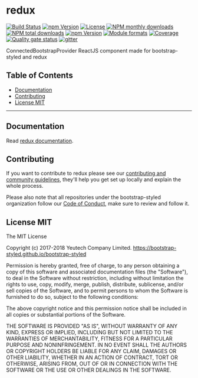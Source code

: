# redux

[![Build Status](https://travis-ci.org/bootstrap-styled/redux.svg?branch=master)](https://travis-ci.org/bootstrap-styled/redux) 
[![npm Version](https://img.shields.io/npm/v/@bootstrap-styled/redux.svg?style=flat)](https://www.npmjs.com/package/@bootstrap-styled/redux) 
[![License](https://img.shields.io/npm/l/@bootstrap-styled/redux.svg?style=flat)](https://www.npmjs.com/package/@bootstrap-styled/redux) 
[![NPM monthly downloads](https://img.shields.io/npm/dm/@bootstrap-styled/redux.svg?style=flat)](https://npmjs.org/package/@bootstrap-styled/redux) 
[![NPM total downloads](https://img.shields.io/npm/dt/@bootstrap-styled/redux.svg?style=flat)](https://npmjs.org/package/@bootstrap-styled/redux) 
[![npm Version](https://img.shields.io/node/v/@bootstrap-styled/redux.svg?style=flat)](https://www.npmjs.com/package/@bootstrap-styled/redux) 
[![Module formats](https://img.shields.io/badge/module%20formats-umd%2C%20cjs%2C%20esm-green.svg?style=flat)](https://www.npmjs.com/package/@bootstrap-styled/redux)
[![Coverage](https://sonarcloud.io/api/project_badges/measure?project=com.github.bootstrap-styled.redux&metric=coverage)](https://sonarcloud.io/dashboard?id=com.github.bootstrap-styled.redux) [![Quality gate status](https://sonarcloud.io/api/project_badges/measure?project=com.github.bootstrap-styled.redux&metric=alert_status)](https://sonarcloud.io/dashboard?id=com.github.bootstrap-styled.redux)
[![gitter](https://badges.gitter.im/bootstrap-styled/bootstrap-styled.svg)](https://gitter.im/bootstrap-styled)


ConnectedBootstrapProvider ReactJS component made for bootstrap-styled and redux


## Table of Contents

  - [Documentation](#documentation)
  - [Contributing](#contributing)
  - [License MIT](#license-mit)

---

## Documentation

Read [redux documentation](https://bootstrap-styled.github.io/redux).


## Contributing

If you want to contribute to redux please see our [contributing and community guidelines](https://github.com/bootstrap-styled/redux/blob/master/CONTRIBUTING.md), they\'ll help you get set up locally and explain the whole process.

Please also note that all repositories under the bootstrap-styled organization follow our [Code of Conduct](https://github.com/bootstrap-styled/redux/blob/master/CODE_OF_CONDUCT.md), make sure to review and follow it.

## License MIT

The MIT License

Copyright (c) 2017-2018 Yeutech Company Limited. https://bootstrap-styled.github.io/bootstrap-styled

Permission is hereby granted, free of charge, to any person obtaining a copy
of this software and associated documentation files (the "Software"), to deal
in the Software without restriction, including without limitation the rights
to use, copy, modify, merge, publish, distribute, sublicense, and/or sell
copies of the Software, and to permit persons to whom the Software is
furnished to do so, subject to the following conditions:

The above copyright notice and this permission notice shall be included in
all copies or substantial portions of the Software.

THE SOFTWARE IS PROVIDED "AS IS", WITHOUT WARRANTY OF ANY KIND, EXPRESS OR
IMPLIED, INCLUDING BUT NOT LIMITED TO THE WARRANTIES OF MERCHANTABILITY,
FITNESS FOR A PARTICULAR PURPOSE AND NONINFRINGEMENT. IN NO EVENT SHALL THE
AUTHORS OR COPYRIGHT HOLDERS BE LIABLE FOR ANY CLAIM, DAMAGES OR OTHER
LIABILITY, WHETHER IN AN ACTION OF CONTRACT, TORT OR OTHERWISE, ARISING FROM,
OUT OF OR IN CONNECTION WITH THE SOFTWARE OR THE USE OR OTHER DEALINGS IN
THE SOFTWARE.

